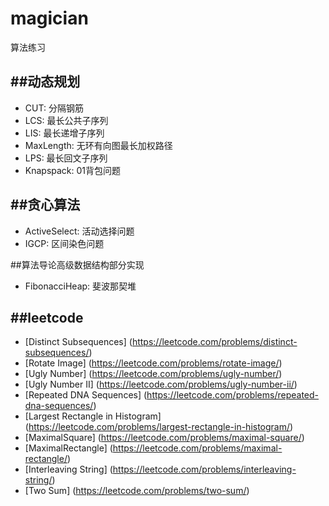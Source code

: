 # magician
算法练习

##动态规划
---
*   CUT: 分隔钢筋
*   LCS: 最长公共子序列
*   LIS: 最长递增子序列
*   MaxLength: 无环有向图最长加权路径
*   LPS: 最长回文子序列
*   Knapspack: 01背包问题

##贪心算法
---
*   ActiveSelect: 活动选择问题
*   IGCP: 区间染色问题

##算法导论高级数据结构部分实现
*   FibonacciHeap: 斐波那契堆

##leetcode
---
*   [Distinct Subsequences] (https://leetcode.com/problems/distinct-subsequences/)
*   [Rotate Image] (https://leetcode.com/problems/rotate-image/)
*   [Ugly Number] (https://leetcode.com/problems/ugly-number/)
*   [Ugly Number II] (https://leetcode.com/problems/ugly-number-ii/)
*   [Repeated DNA Sequences] (https://leetcode.com/problems/repeated-dna-sequences/)
*   [Largest Rectangle in Histogram] (https://leetcode.com/problems/largest-rectangle-in-histogram/)
*   [MaximalSquare] (https://leetcode.com/problems/maximal-square/)
*   [MaximalRectangle] (https://leetcode.com/problems/maximal-rectangle/)
*   [Interleaving String] (https://leetcode.com/problems/interleaving-string/)
*   [Two Sum] (https://leetcode.com/problems/two-sum/)